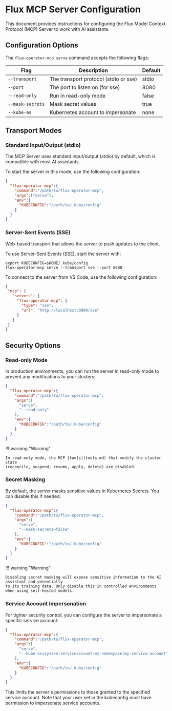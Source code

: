 # Flux MCP Server Configuration

This document provides instructions for configuring the Flux Model Context Protocol (MCP) Server
to work with AI assistants.

## Configuration Options

The `flux-operator-mcp serve` command accepts the following flags:

| Flag             | Description                           | Default |
|------------------|---------------------------------------|---------|
| `--transport`    | The transport protocol (stdio or sse) | stdio   |
| `--port`         | The port to listen on (for sse)       | 8080    |
| `--read-only`    | Run in read-only mode                 | false   |
| `--mask-secrets` | Mask secret values                    | true    |
| `--kube-as`      | Kubernetes account to impersonate     | none    |

## Transport Modes

### Standard Input/Output (stdio)

The MCP Server uses standard input/output (stdio) by default, which is compatible with most AI assistants.

To start the server in this mode, use the following configuration:

```json
{
  "flux-operator-mcp":{
    "command":"/path/to/flux-operator-mcp",
    "args":["serve"],
    "env":{
      "KUBECONFIG":"/path/to/.kube/config"
    }
  }
}
```

### Server-Sent Events (SSE)

Web-based transport that allows the server to push updates to the client.

To use Server-Sent Events (SSE), start the server with:

```shell
export KUBECONFIG=$HOME/.kube/config
flux-operator-mcp serve --transport sse --port 8080
```

To connect to the server from VS Code, use the following configuration:

```json
{
 "mcp": {
   "servers": {
     "flux-operator-mcp": {
       "type": "sse",
       "url": "http://localhost:8080/sse"
     }
   }
 }
}
```

## Security Options

### Read-only Mode

In production environments, you can run the server in read-only mode to prevent any modifications to your clusters:

```json
{
  "flux-operator-mcp":{
    "command":"/path/to/flux-operator-mcp",
    "args":[
      "serve",
      "--read-only"
    ],
    "env":{
      "KUBECONFIG":"/path/to/.kube/config"
    }
  }
}
```

!!! warning "Warning"

    In read-only mode, the MCP [tools](tools.md) that modify the cluster state
    (reconcile, suspend, resume, apply, delete) are disabled.

### Secret Masking

By default, the server masks sensitive values in Kubernetes Secrets. You can disable this if needed:

```json
{
  "flux-operator-mcp":{
    "command":"/path/to/flux-operator-mcp",
    "args":[
      "serve",
      "--mask-secrets=false"
    ],
    "env":{
      "KUBECONFIG":"/path/to/.kube/config"
    }
  }
}
```

!!! warning "Warning"

    Disabling secret masking will expose sensitive information to the AI assistant and potentially
    to its training data. Only disable this in controlled environments when using self-hosted models.

### Service Account Impersonation

For tighter security control, you can configure the server to impersonate a specific service account:

```json
{
  "flux-operator-mcp":{
    "command":"/path/to/flux-operator-mcp",
    "args":[
      "serve",
      "--kube-as=system:serviceaccount:my-namespace:my-service-account"
    ],
    "env":{
      "KUBECONFIG":"/path/to/.kube/config"
    }
  }
}
```

This limits the server's permissions to those granted to the specified service account.
Note that your user set in the kubeconfig must have permission to impersonate service accounts.
